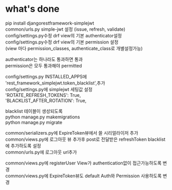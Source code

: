 # what's done  
pip install djangorestframework-simplejwt  
common/urls.py simple-jwt 설정 (issue, refresh, validate)  
config/settings.py수정 drf view의 기본 authenticator설정  
config/settings.py수정 drf view의 기본 permission 설정  
(view 마다 permission_classes, authenticate_class로 개별설정가능)  

authenticator는 하나라도 통과하면 통과  
permission은 모두 통과해야 permitted  

config/settings.py INSTALLED_APPS에 'rest_framework_simplejwt.token_blacklist',추가  
config/settings.py에 simplejwt 세팅값 설정    
'ROTATE_REFRESH_TOKENS': True,  
'BLACKLIST_AFTER_ROTATION': True,  

blacklist 테이블이 생성되도록  
python manage.py makemigrations  
python manage.py migrate

common/serializers.py에 ExpireToken뷰에서 쓸 시리얼라이저 추가  
common/views.py에 로그아웃 뷰 추가후 post로 전달받은 refreshToken blacklist에 추가하도록 설정  
common/urls.py에 로그아웃 url추가  

common/views.py에 registerUser View가 authentication없이 접근가능하도록 변경  
common/views.py에 ExpireToken뷰도 default Auth와 Permission 사용하도록 변경  



